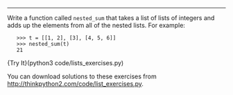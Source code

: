 ---------
Write a function called `nested_sum` that takes a list of lists of integers and adds up the elements from all of the nested lists. For example:

       >>> t = [[1, 2], [3], [4, 5, 6]]
       >>> nested_sum(t)
       21

{Try It}(python3 code/lists_exercises.py)


You can download solutions to these exercises from <http://thinkpython2.com/code/list_exercises.py>.
